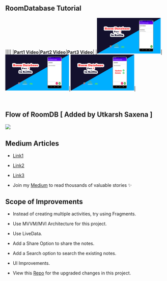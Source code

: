 ## RoomDatabase Tutorial 

||||
|**Part1 Video**|**Part2 Video**|**Part3 Video**|
|<a href="https://www.youtube.com/watch?v=O_m0VAX4Cr8&t" target="_blank"><img width="200" alt="Ezatpanah RoomDatabase-Youtube" src="db1.jpg"></a>|<a href="https://youtu.be/br38zPuBPfI" target="_blank"><img width="200" alt="Ezatpanah RoomDatabase-Youtube" src="database2.jpg"></a>|<a href="" target="_blank"><img width="200" alt="Ezatpanah RoomDatabase-Youtube" src="database3.jpg"></a>|

<br>

## Flow of RoomDB [ Added by Utkarsh Saxena ]
<img height="400" src="https://user-images.githubusercontent.com/94545831/229098984-7acc800d-014e-4507-9464-8d74adb129b2.jpg" />

<br>

## Medium Articles 

- [Link1](https://medium.com/@ezatpanah/room-database-in-kotlin-beginner-in-depth-guide-1-91831b69d06b) 

- [Link2](https://medium.com/@ezatpanah/room-database-in-kotlin-beginner-in-depth-guide-2-f52d16db8f5e)

- [Link3](https://medium.com/@ezatpanah/room-database-in-kotlin-beginner-in-depth-guide-3-ddc6c25eab8f)

- Join my [Medium](https://medium.com/@ezatpanah/membership) to read thousands of valuable stories ✨


## Scope of Improvements

- Instead of creating multiple activities, try using Fragments.
- Use MVVM/MVI Architecture for this project.
- Use LiveData.
- Add a Share Option to share the notes.
- Add a Search option to search the existing notes.
- UI Improvements.

- View this [Repo](https://github.com/ezatpanah/Flow-Database-Youtube) for the upgraded changes in this project.
